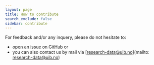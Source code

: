 ```yaml
---
layout: page
title: How to contribute
search_exclude: false
sidebar: contribute
---
```


For feedback and/or any inquery, please do not hesitate to:
* [open an issue on GitHub](https://github.com/DHP-stottepakke/pages/issues) or
* you can also contact us by mail via [research-data@uib.no](mailto: research-data@uib.no)
